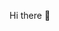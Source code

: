  Hi there 👋

<!--
**Amisha-Mohapatra/Amisha-Mohapatra** is a ✨ _special_ ✨ repository because its `README.md` (this file) appears on your GitHub profile.



- 🔭 I’m currently a student.
- 🌱 I’m currently learning ersion control system.
- 👯 I’m looking to collaborate on Data structure and Algorithms.
- 🤔 I’m looking for help with git commands.
- 💬 Ask me about Anything.
- 📫 How to reach me: LinkedIn(https://www.linkedin.com/in/amisha-mohapatra-7033911b4/)
- 😄 Pronouns: She
- ⚡ Fun fact: I love chai..
-->
